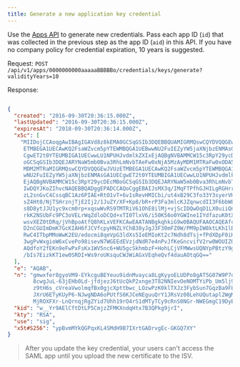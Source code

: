 ```yaml
---
title: Generate a new application key credential
---
```


Use the [Apps API](/docs/reference/api/apps/#generate-new-application-key-credential)
to generate new credentials. Pass each app ID (`id`) that was collected in the previous step as the app ID (`aid`) in this API. If you have no company policy for credential expiration, 10 years is suggested.


Request: `POST /api/v1/apps/0000000000aaaaaBBBBBo/credentials/keys/generate?validityYears=10`

Response:

```json

{
  "created": "2016-09-30T20:36:15.000Z",
  "lastUpdated": "2016-09-30T20:36:15.000Z",
  "expiresAt": "2018-09-30T20:36:14.000Z",
  "x5c": [
    "MIIDojCCAoqgAwIBAgIGAVd8z8kEMA0GCSqGSIb3DQEBBQUAMIGRMQswCQYDVQQGEwJVUz
     ETMBEGA1UECAwKQ2FsaWZvcm5pYTEWMBQGA1UEBwwNU2FuIEZyYW5jaXNjbzENMAsGA1UE
     CgwET2t0YTEUMBIGA1UECwwLU1NPUHJvdmlkZXIxEjAQBgNVBAMMCW15c3RpY29ycDEcMB
     oGCSqGSIb3DQEJARYNaW5mb0Bva3RhLmNvbTAeFw0xNjA5MzAyMDM1MTRaFw0xODA5MzAy
     MDM2MTRaMIGRMQswCQYDVQQGEwJVUzETMBEGA1UECAwKQ2FsaWZvcm5pYTEWMBQGA1UEBw
     wNU2FuIEZyYW5jaXNjbzENMAsGA1UECgwET2t0YTEUMBIGA1UECwwLU1NPUHJvdmlkZXIx
     EjAQBgNVBAMMCW15c3RpY29ycDEcMBoGCSqGSIb3DQEJARYNaW5mb0Bva3RhLmNvbTCCAS
     IwDQYJKoZIhvcNAQEBBQADggEPADCCAQoCggEBAIJsMX3q/IMqFTPfhGJHILgRGHrrvYnZ
     zL2snGvC4CssqBC1Az6PIAE+RtO1vT+6v1sRevHMICbi/ut4xB29C3fo33Y3syerVHEJD9
     sZ4Ht0/NjTSHrznjTjE2Ij2/1JuZY/XF+Kp8/bR+rP3Fa3mlcKJZqnwcdII3F6bbW8HPyz
     s8D8ytJJU1yc9xcm0rp+xqswWvRS9TMTRiV61OhE8ilMj+vjScIDQwOqD1LX0uiiQnjRIL
     rkK2NSUbFc9PC3oVELrWqZdloDCQd+xTI0TlxV6/i50K56o0YGWIne1IYdfazuK0tXTE8k
     wsvXEZ0tDRq/jVhBpoAtfQ8hKLxVEFKCAwEAATANBgkqhkiG9w0BAQUFAAOCAQEAfcgMeP
     D2nCGUImDmK7GcKIAH6fJCVfcpyHNZLYChB38yJgJ3F30mFZ0W/PM9pIW8ktLKh1lBp59p
     RwC4ITbpMMoWwK2EU/edocmi8qeVpG3ldXs5IeEMIoKt2c7Ndh8dTsj+fPdXDpF0iKPXtA
     3wgPvWxgioW6xCvePo98isevN7WGEEdEVzjdNdR7e4nPvJfKeGncvifV2rw0WOUIZQa524
     AQdfoY2fEKn9eFwPxFsKx1WV5nc6+WU5gcSkhmbzF+HohLCjVFMWwsUQNYpPBtzY9gM45G
     /bIs7EizkKT1ew0SRDI+Ws9roUKsquCWJWiAGxVEqheQvf4dauAOtqGQ=="
  ],
  "e": "AQAB",
  "n": "gmwxfer8gyoVM9-EYkcguBEYeuu9idnMvayca8LgKyyoELUDPo8gAT5G07W9P7q_WxF6
        8cwgJuL-63jEHb0Ld-jfdjezJ6tUcQkP2xnge3T82NNIevOeNOMTYiPb_Um5lj9cX4qn
        z9tH6s_cVreaVwolmqfBx0gjcXpttbwc_LOzwPzK0klTXJz3FybSun7GqzBa9FL1MxNG
        JXrU6ETyKUyP6-NJwgNDA6oPUtfS6KJCeNEguuQrY1JRsVz08LehUQutapl2WgMJB37F
        MjROXFXr-LnQrnqjRgZYid7Uhh19rO4rS1dMTyTCy9cRnS0NGr-NWEGmgC19DyEovFUFhQ",
  "kid": "w__Yr9AElCftDtLP5CmjzZFMKXndqHtx7B3QPkg9jrI",
  "kty": "RSA",
  "use": "sig",
  "x5t#S256": "ypBvmMYkQGPqxKL4SMdH9B7IXrtGADrvgEc-GKGQ7XY"
}
```

> After you update the key credential, your users can't access the SAML app until you upload the new certificate to the ISV.

<NextSectionLink/>

